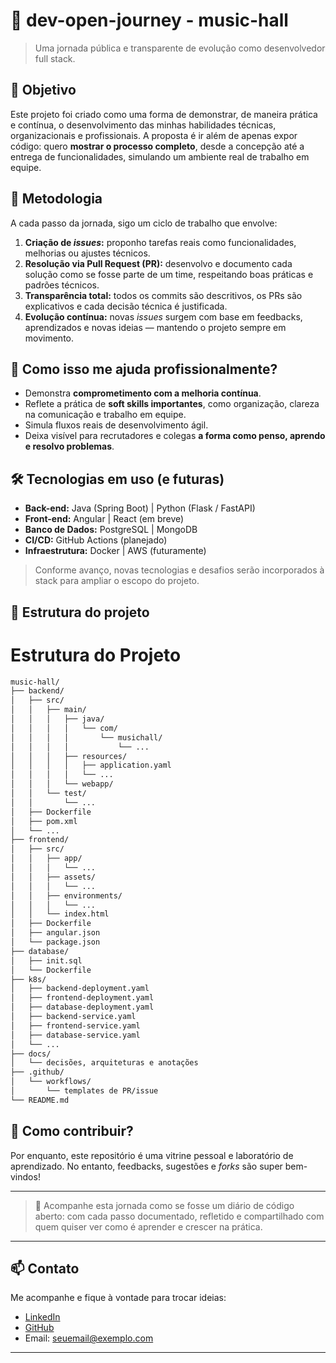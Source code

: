 # 🚀 dev-open-journey - music-hall

> Uma jornada pública e transparente de evolução como desenvolvedor full stack.

## 🎯 Objetivo

Este projeto foi criado como uma forma de demonstrar, de maneira prática e contínua, o desenvolvimento das minhas habilidades técnicas, organizacionais e profissionais. A proposta é ir além de apenas expor código: quero **mostrar o processo completo**, desde a concepção até a entrega de funcionalidades, simulando um ambiente real de trabalho em equipe.

## 🧠 Metodologia

A cada passo da jornada, sigo um ciclo de trabalho que envolve:

1. **Criação de _issues_:** proponho tarefas reais como funcionalidades, melhorias ou ajustes técnicos.
2. **Resolução via Pull Request (PR):** desenvolvo e documento cada solução como se fosse parte de um time, respeitando boas práticas e padrões técnicos.
3. **Transparência total:** todos os commits são descritivos, os PRs são explicativos e cada decisão técnica é justificada.
4. **Evolução contínua:** novas _issues_ surgem com base em feedbacks, aprendizados e novas ideias — mantendo o projeto sempre em movimento.

## 💼 Como isso me ajuda profissionalmente?

- Demonstra **comprometimento com a melhoria contínua**.
- Reflete a prática de **soft skills importantes**, como organização, clareza na comunicação e trabalho em equipe.
- Simula fluxos reais de desenvolvimento ágil.
- Deixa visível para recrutadores e colegas **a forma como penso, aprendo e resolvo problemas**.

## 🛠️ Tecnologias em uso (e futuras)

- **Back-end:** Java (Spring Boot) | Python (Flask / FastAPI)
- **Front-end:** Angular | React (em breve)
- **Banco de Dados:** PostgreSQL | MongoDB
- **CI/CD:** GitHub Actions (planejado)
- **Infraestrutura:** Docker | AWS (futuramente)

> Conforme avanço, novas tecnologias e desafios serão incorporados à stack para ampliar o escopo do projeto.

## 📂 Estrutura do projeto

# Estrutura do Projeto

```bash
music-hall/
├── backend/
│   ├── src/
│   │   ├── main/
│   │   │   ├── java/
│   │   │   │   └── com/
│   │   │   │       └── musichall/
│   │   │   │           └── ...
│   │   │   ├── resources/
│   │   │   │   ├── application.yaml
│   │   │   │   └── ...
│   │   │   └── webapp/
│   │   └── test/
│   │       └── ...
│   ├── Dockerfile
│   ├── pom.xml
│   └── ...
├── frontend/
│   ├── src/
│   │   ├── app/
│   │   │   └── ...
│   │   ├── assets/
│   │   │   └── ...
│   │   ├── environments/
│   │   │   └── ...
│   │   └── index.html
│   ├── Dockerfile
│   ├── angular.json
│   └── package.json
├── database/
│   ├── init.sql
│   └── Dockerfile
├── k8s/
│   ├── backend-deployment.yaml
│   ├── frontend-deployment.yaml
│   ├── database-deployment.yaml
│   ├── backend-service.yaml
│   ├── frontend-service.yaml
│   ├── database-service.yaml
│   └── ...
├── docs/
│   └── decisões, arquiteturas e anotações
├── .github/
│   └── workflows/
│       └── templates de PR/issue
└── README.md
```

## 🧩 Como contribuir?

Por enquanto, este repositório é uma vitrine pessoal e laboratório de aprendizado. No entanto, feedbacks, sugestões e _forks_ são super bem-vindos!

---

> 📌 Acompanhe esta jornada como se fosse um diário de código aberto: com cada passo documentado, refletido e compartilhado com quem quiser ver como é aprender e crescer na prática.  

---

## 📫 Contato

Me acompanhe e fique à vontade para trocar ideias:

- [LinkedIn](https://www.linkedin.com/in/seu-perfil)
- [GitHub](https://github.com/seu-usuario)
- Email: seuemail@exemplo.com

---

